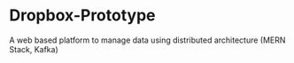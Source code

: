 # Dropbox-Prototype
A web based platform to manage data using distributed architecture (MERN Stack, Kafka)
